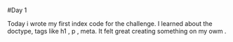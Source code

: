 #Day 1

Today i wrote my first index code for the challenge. I learned about the doctype, tags like h1 , p , meta. It felt great creating something on my owm .